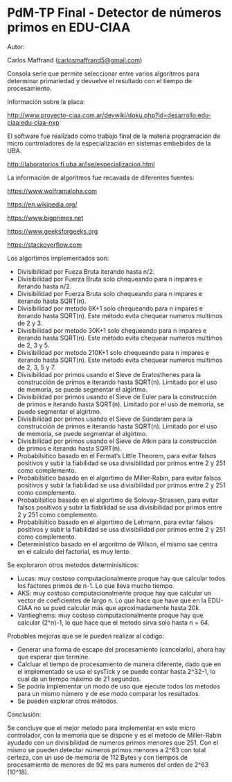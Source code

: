 # PdM-TP Final - Detector de números primos en EDU-CIAA

Autor:

Carlos Maffrand (carlosmaffrand5@gmail.com)

Consola serie que permite seleccionar entre varios algoritmos para determinar primariedad y devuelve el resultado con el tiempo de procesamiento.

Información sobre la placa:

http://www.proyecto-ciaa.com.ar/devwiki/doku.php?id=desarrollo:edu-ciaa:edu-ciaa-nxp

El software fue realizado como trabajo final de la materia programación de micro controladores de la especialización en sistemas embebidos de la UBA.

http://laboratorios.fi.uba.ar/lse/especializacion.html

La información de algoritmos fue recavada de diferentes fuentes:

https://www.wolframalpha.com

https://en.wikipedia.org/

https://www.bigprimes.net

https://www.geeksforgeeks.org

https://stackoverflow.com

Los algortimos implementados son:

- Divisibilidad por Fueza Bruta iterando hasta n/2.
- Divisibilidad por Fuerza Bruta solo chequeando para n impares e iterando hasta n/2.
- Divisibilidad por Fuerza Bruta solo chequeando para n impares e iterando hasta SQRT(n).
- Divisibilidad por metodo 6K+1 solo chequeando para n impares e iterando hasta SQRT(n). Este método evita chequear numeros multimos de 2 y 3.
- Divisibilidad por metodo 30K+1 solo chequeando para n impares e iterando hasta SQRT(n). Este método evita chequear numeros multimos de 2, 3 y 5.
- Divisibilidad por metodo 210K+1 solo chequeando para n impares e iterando hasta SQRT(n). Este método evita chequear numeros multimos de 2, 3, 5 y 7.
- Divisibilidad por primos usando el Sieve de Eratosthenes para la construcción de primos e iterando hasta SQRT(n). Limitado por el uso de memoria, se puede segmentar el algirtmo.
- Divisibilidad por primos usando el Sieve de Euler para la construcción de primos e iterando hasta SQRT(n). Limitado por el uso de memoria, se puede segmentar el algirtmo.
- Divisibilidad por primos usando el Sieve de Sundaram para la construcción de primos e iterando hasta SQRT(n). Limitado por el uso de memoria, se puede segmentar el algirtmo.
- Divisibilidad por primos usando el Sieve de Atkin para la construcción de primos e iterando hasta SQRT(n).
- Probabilsitico basado en el Fermat’s Little Theorem, para evitar falsos positivos y subir la fiabilidad se usa divisibilidad por primos entre 2 y 251 como complemento.
- Probabilsitico basado en el algortimo de Miller-Rabin, para evitar falsos positivos y subir la fiabilidad se usa divisibilidad por primos entre 2 y 251 como complemento.
- Probabilsitico basado en el algortimo de Solovay-Strassen, para evitar falsos positivos y subir la fiabilidad se usa divisibilidad por primos entre 2 y 251 como complemento.
- Probabilsitico basado en el algortimo de Lehmann, para evitar falsos positivos y subir la fiabilidad se usa divisibilidad por primos entre 2 y 251 como complemento.
- Deterministico basado en el argoritmo de Wilson, el mismo sae centra en el calculo del factorial, es muy lento.

Se exploraron otros metodos determinisiticos:
- Lucas: muy costoso computacionalmente proque hay que calcular todos los factores primos de n-1. Lo que lleva mucho tiempo.
- AKS: muy costoso computacionalmente proque hay que calcular un vector de coeficientes de largo n. Lo que hace que have que en la EDU-CIAA no se pued calcular más que aproximadamente hasta 20k.
- Vantieghems: muy costoso computacionalmente proque hay que calcular (2^n)-1, lo que hace que el metodo sirva solo hasta n = 64.

Probables mejoras que se le pueden realizar al código:
- Generar una forma de escape del procesamiento (cancelarlo), ahora hay que esperar que termine.
- Calcluar el tiempo de procesamiento de manera diferente, dado que en el implementado se usa el sysTick y se puede contar hasta 2^32-1, lo cual da un tiempo máximo de 21 segundos.
- Se podría implementar un modo de uso que ejecute todos los metodos para un mismo número y de ese modo comparar los resultados.
- Se pueden explorar otros métodos.

Conclusión:

Se concluye que el mejor metodo para implementar en este micro controlador, con la memoria que se dispone y es el metodo de Miller-Rabin ayudado con un divisibilidad de numeros primos menores que 251. Con el mismo se pueden detectar números primos menores a 2^63 con total certeza, con un uso de memoria de 112 Bytes y con tiempos de procesamiento de menores de 92 ms para numeros del orden de 2^63 (10^18). 
